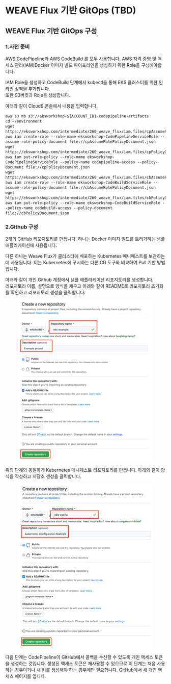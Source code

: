 # WEAVE Flux 기반 GitOps (TBD)

## WEAVE Flux 기반 GitOps 구성

### 1.사전 준비

AWS CodePipeline과 AWS CodeBuild 를 모두 사용합니다. AWS 자격 증명 및 액세스 관리(IAM)Docker 이미지 빌드 파이프라인을 생성하기 위한 Role을 구성해야합니다.&#x20;

IAM Role을 생성하고 CodeBuild 단계에서 kubectl을 통해 EKS 클러스터를 위한 인라인 정책을 추가합니다. \
또한 S3버킷과 Role을 생성합니다.

아래와 같이 Cloud9 콘솔에서 내용을 입력합니다.

```
aws s3 mb s3://eksworkshop-${ACCOUNT_ID}-codepipeline-artifacts
cd ~/environment
wget https://eksworkshop.com/intermediate/260_weave_flux/iam.files/cpAssumeRolePolicyDocument.json
aws iam create-role --role-name eksworkshop-CodePipelineServiceRole --assume-role-policy-document file://cpAssumeRolePolicyDocument.json 
wget https://eksworkshop.com/intermediate/260_weave_flux/iam.files/cpPolicyDocument.json
aws iam put-role-policy --role-name eksworkshop-CodePipelineServiceRole --policy-name codepipeline-access --policy-document file://cpPolicyDocument.json
wget https://eksworkshop.com/intermediate/260_weave_flux/iam.files/cbAssumeRolePolicyDocument.json
aws iam create-role --role-name eksworkshop-CodeBuildServiceRole --assume-role-policy-document file://cbAssumeRolePolicyDocument.json 
wget https://eksworkshop.com/intermediate/260_weave_flux/iam.files/cbPolicyDocument.json
aws iam put-role-policy --role-name eksworkshop-CodeBuildServiceRole --policy-name codebuild-access --policy-document file://cbPolicyDocument.json

```



### 2.Github 구성

2개의 GitHub 리포지토리를 만듭니다. 하나는 Docker 이미지 빌드를 트리거하는 샘플 애플리케이션에 사용됩니다.&#x20;

다른 하나는 Weave Flux가 클러스터에 배포하는 Kubernetes 매니페스트를 보관하는 데 사용됩니다. 이는 Kubernetes에 푸시하는 다른 CD 도구와 비교하여 Pull 기반 방법입니다.&#x20;

아래와 같이 개인 Github 계정에서 샘플 애플리케이션 리포지토리를 생성합니다. \
리포지토리 이름, 설명으로 양식을 채우고 아래와 같이 README로 리포지토리 초기화를 확인하고 리포지토리 생성을 클릭합니다.

<figure><img src="../.gitbook/assets/image (3).png" alt=""><figcaption></figcaption></figure>

위의 단계와 동일하게 Kubernetes 매니페스트 리포지토리를 만듭니다. 아래와 같이 양식을 작성하고 저장소 생성을 클릭합니다.

<figure><img src="../.gitbook/assets/image.png" alt=""><figcaption></figcaption></figure>

다음 단계는 CodePipeline이 GitHub에서 콜백을 수신할 수 있도록 개인 액세스 토큰을 생성하는 것입니다. 생성된 액세스 토큰은 재사용할 수 있으므로 이 단계는 처음 사용하는 경우이거나 새 키를 생성해야 하는 경우에만 필요합니다. GitHub에서 새 개인 액세스 페이지를 엽니다.
